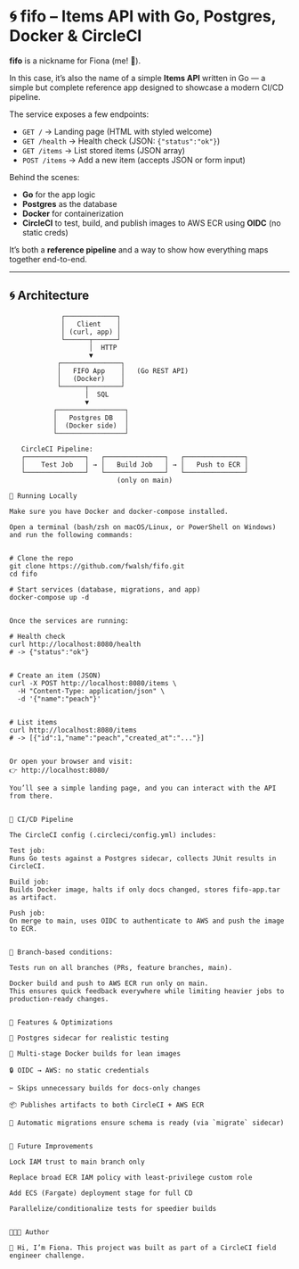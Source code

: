 # 🌀 fifo – Items API with Go, Postgres, Docker & CircleCI

**fifo** is a nickname for Fiona (me! 👋).  

In this case, it’s also the name of a simple **Items API** written in Go — a simple but complete reference app designed to showcase a modern CI/CD pipeline.  

The service exposes a few endpoints:

- `GET /` → Landing page (HTML with styled welcome)  
- `GET /health` → Health check (JSON: `{"status":"ok"}`)  
- `GET /items` → List stored items (JSON array)  
- `POST /items` → Add a new item (accepts JSON or form input)  


Behind the scenes:  
- **Go** for the app logic  
- **Postgres** as the database  
- **Docker** for containerization  
- **CircleCI** to test, build, and publish images to AWS ECR using **OIDC** (no static creds)  

It’s both a **reference pipeline** and a way to show how everything maps together end-to-end.

---


## 🌀 Architecture

```text
             ┌─────────────┐
             │   Client    │
             │ (curl, app) │
             └──────┬──────┘
                    │  HTTP
                    ▼
            ┌───────────────┐
            │   FIFO App    │   (Go REST API)
            │   (Docker)    │
            └──────┬────────┘
                   │  SQL
                   ▼
           ┌─────────────────┐
           │   Postgres DB   │
           │  (Docker side)  │
           └─────────────────┘

   CircleCI Pipeline:
   ┌───────────────┐   ┌───────────────┐   ┌───────────────┐
   │    Test Job   │ → │   Build Job   │ → │   Push to ECR │
   └───────────────┘   └───────────────┘   └───────────────┘
                           (only on main)

🚀 Running Locally

Make sure you have Docker and docker-compose installed.

Open a terminal (bash/zsh on macOS/Linux, or PowerShell on Windows) and run the following commands:


# Clone the repo
git clone https://github.com/fwalsh/fifo.git
cd fifo

# Start services (database, migrations, and app)
docker-compose up -d


Once the services are running:

# Health check
curl http://localhost:8080/health
# -> {"status":"ok"}


# Create an item (JSON)
curl -X POST http://localhost:8080/items \
  -H "Content-Type: application/json" \
  -d '{"name":"peach"}'


# List items
curl http://localhost:8080/items
# -> [{"id":1,"name":"peach","created_at":"..."}]


Or open your browser and visit:
👉 http://localhost:8080/

You’ll see a simple landing page, and you can interact with the API from there.


🔄 CI/CD Pipeline

The CircleCI config (.circleci/config.yml) includes:

Test job:
Runs Go tests against a Postgres sidecar, collects JUnit results in CircleCI.

Build job:
Builds Docker image, halts if only docs changed, stores fifo-app.tar as artifact.

Push job:
On merge to main, uses OIDC to authenticate to AWS and push the image to ECR.


🔀 Branch-based conditions:

Tests run on all branches (PRs, feature branches, main).

Docker build and push to AWS ECR run only on main.
This ensures quick feedback everywhere while limiting heavier jobs to production-ready changes.


🐾 Features & Optimizations

🐘 Postgres sidecar for realistic testing

🐳 Multi-stage Docker builds for lean images

🔒 OIDC → AWS: no static credentials

✂️ Skips unnecessary builds for docs-only changes

📦 Publishes artifacts to both CircleCI + AWS ECR

🌱 Automatic migrations ensure schema is ready (via `migrate` sidecar)


🔮 Future Improvements

Lock IAM trust to main branch only

Replace broad ECR IAM policy with least-privilege custom role

Add ECS (Fargate) deployment stage for full CD

Parallelize/conditionalize tests for speedier builds


👩🏼‍💻 Author

👋 Hi, I’m Fiona. This project was built as part of a CircleCI field engineer challenge.



